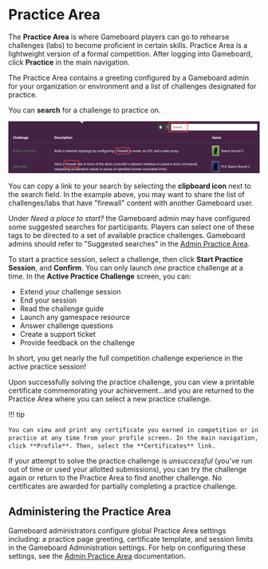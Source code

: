 # Practice Area

The **Practice Area** is where Gameboard players can go to rehearse challenges (labs) to become proficient in certain skills. Practice Area is a lightweight version of a formal competition. After logging into Gameboard, click **Practice** in the main navigation.

The Practice Area contains a greeting configured by a Gameboard admin for your organization or environment and a list of challenges designated for practice.

You can **search** for a challenge to practice on.

![practice search](img/practice-search.png)

You can copy a link to your search by selecting the **clipboard icon** next to the search field. In the example above, you may want to share the list of challenges/labs that have "firewall" content with another Gameboard user.

Under *Need a place to start?* the Gameboard admin may have configured some suggested searches for participants. Players can select one of these tags to be directed to a set of available practice challenges. Gameboard admins should refer to "Suggested searches" in the [Admin Practice Area](admin-practice-area.md). 

To start a practice session, select a challenge, then click **Start Practice Session**, and **Confirm**. You can only launch *one* practice challenge at a time. In the **Active Practice Challenge** screen, you can:

- Extend your challenge session
- End your session
- Read the challenge guide
- Launch any gamespace resource
- Answer challenge questions
- Create a support ticket
- Provide feedback on the challenge

In short, you get nearly the full competition challenge experience in the active practice session!

Upon successfully solving the practice challenge, you can view a printable certificate commemorating your achievement...and you are returned to the Practice Area where you can select a new practice challenge.

!!! tip

    You can view and print any certificate you earned in competition or in practice at any time from your profile screen. In the main navigation, click **Profile**. Then, select the **Certificates** link.

If your attempt to solve the practice challenge is *unsuccessful* (you've run out of time or used your allotted submissions), you can try the challenge again or return to the Practice Area to find another challenge. No certificates are awarded for partially completing a practice challenge.

## Administering the Practice Area

Gameboard administrators configure global Practice Area settings including: a practice page greeting, certificate template, and session limits in the Gameboard Administration settings. For help on configuring these settings, see the [Admin Practice Area](./admin-practice-area.md) documentation.